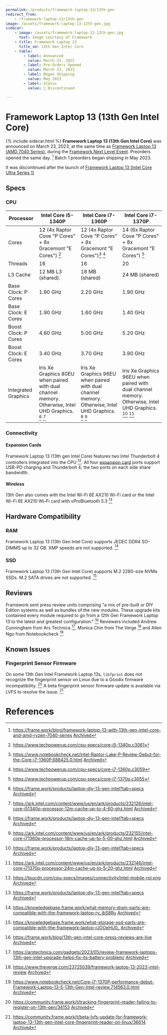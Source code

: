 ```yaml
---
permalink: /products/framework-laptop-13/13th-gen
redirect_from:
    - /framework-laptop-13/13th-gen
image: /assets/framework-laptop-13-13th-gen.jpg
sidecar:
    - image: /assets/framework-laptop-13-13th-gen.jpg
      text: Image courtesy of Framework
    - title: Framework Laptop 13
      title_sm: 13th Gen Intel Core
    - table:
        - label: Announced
          value: March 23, 2023
        - label: Pre-Orders Opened
          value: March 23, 2023
        - label: Began Shipping
          value: May 2023
        - label: Status
          value: 🔴 Discontinued

---
```

# Framework Laptop 13 (13th Gen Intel Core)
{% include sidecar.html %}
**Framework Laptop 13 (13th Gen Intel Core)** was announced on March 23, 2023, at the same time as [Framework Laptop 13 (AMD 7040 Series)](/framework-laptop-13/7040-series), during the [Framework Next Level Event](/events/next-level). Preorders opened the same day. [^38] Batch 1 preorders began shipping in May 2023.

It was discontinued after the launch of [Framework Laptop 13 (Intel Core Ultra Series 1)](/framework-laptop-13/core-ultra-1)

## Specs
### CPU

| Processor            | Intel Core i5-1340P | Intel Core i7-1360P | Intel Core i7-1370P |
| -------------------- | ------------------- | -------------------- | ------------------- |
| Cores                | 12 (4x Raptor Cove "P Cores" + 8x Gracemont "E Cores") [^2] | 12 (4x Raptor Cove "P Cores" + 8x Gracemont "E Cores")[^16] [^17] | 14 (6x Raptor Cove "P Cores" + 8x Gracemont "E Cores") [^25] |
| Threads              | 16 | 16 | 20 |                            
| L3 Cache             | 12 MB L3 (shared). | 18 MB (shared) | 24 MB (shared) |
| Base Clock: P Cores  | 1.90 GHz | 2.20 GHz | 1.90 GHz |
| Base Clock: E Cores  | 1.90 GHz | 1.60 GHz | 1.40 GHz |
| Boost Clock: P Cores | 4.60 GHz | 5.00 GHz | 5.20 GHz
| Boost Clock: E Cores | 3.40 GHz | 3.70 GHz | 3.90 GHz
| Integrated Graphics  | Iris Xe Graphics 80EU when paired with dual channel memory. Otherwise, Intel UHD Graphics. [^1] [^14] | Iris Xe Graphics 96EU when paired with dual channel memory. Otherwise, Intel UHD Graphics. [^1] [^22] | Iris Xe Graphics 96EU when paired with dual channel memory.  Otherwise, Intel UHD Graphics. [^1] [^30]

### Connectivity
#### Expansion Cards
Framework Laptop 13 (13th gen Intel Core) features two Intel Thunderbolt 4 controllers integrated into the CPU [^10]. All four [expansion card](/expansion-cards) ports support USB-PD charging and Thunderbolt 4; the two ports on each side share bandwidth.

#### Wireless
13th Gen also comes with the Intel Wi-Fi 6E AX210 Wi-Fi card or the Intel Wi-Fi 6E AX210 Wi-Fi card with vProBluetooth 5.3 [^1]

## Hardware Compatibility
### RAM
Framework Laptop 13 (13th Gen Intel Core) supports JEDEC DDR4 SO-DIMMS up to 32 GB. XMP speeds are not supported. [^9]

### SSD
Framework Laptop 13 (13th Gen Intel Core) supports M.2 2280-size NVMe SSDs. M.2 SATA drives are not supported. [^31]

## Reviews
Framework sent press review units comprising "a mix of pre-built or DIY Edition systems as well as bundles of the new modules. These upgrade kits contained every module required to go from a 12th Gen Framework Laptop 13 to the latest and greatest configuration." [^34] Reviewers included Andrew Cunningham from Ars Technica [^35], Monica Chin from The Verge [^36] and Allen Ngo from Notebookcheck [^37]

## Known Issues
### Fingerprint Sensor Firmware
On some 13th Gen Intel Framework Laptop 13s, `libfprint` does not recognize the fingerprint sensor on Linux due to a Goodix firmware incompatibility. [^32] A beta fingerprint sensor firmware update is available via LVFS to resolve the issue. [^33]

# References
[^1]: <https://frame.work/products/laptop-diy-13-gen-intel?tab=specs> [Archived](http://web.archive.org/web/20241126222717/https://frame.work/products/laptop-diy-13-gen-intel?tab=specs) 
[^2]: <https://www.techpowerup.com/cpu-specs/core-i5-1340p.c3061>
[^9]: <https://knowledgebase.frame.work/what-memory-dram-parts-are-compatible-with-the-framework-laptop-ry_jbS8Ru> [Archived](http://web.archive.org/web/20250110070613/https://knowledgebase.frame.work/what-memory-dram-parts-are-compatible-with-the-framework-laptop-ry_jbS8Ru) 
[^10]: <https://tpucdn.com/cpu-specs/images/connectivity/intel-mobile-rpl.png> [Archived](http://web.archive.org/web/20250110182433/https://tpucdn.com/cpu-specs/images/connectivity/intel-mobile-rpl.png) 
[^14]: <https://ark.intel.com/content/www/us/en/ark/products/232126/intel-core-i51340p-processor-12m-cache-up-to-4-60-ghz.html> [Archived](http://web.archive.org/web/20231211004451/https://ark.intel.com/content/www/us/en/ark/products/232126/intel-core-i51340p-processor-12m-cache-up-to-4-60-ghz.html) 
[^16]: <https://www.notebookcheck.net/Intel-Raptor-Lake-P-Review-Debut-for-the-Core-i7-1360P.688425.0.html> [Archived](http://web.archive.org/web/20240919182856/https://www.notebookcheck.net/Intel-Raptor-Lake-P-Review-Debut-for-the-Core-i7-1360P.688425.0.html) 
[^17]: <https://www.techpowerup.com/cpu-specs/core-i7-1360p.c3059>
[^22]: <https://ark.intel.com/content/www/us/en/ark/products/232155/intel-core-i71360p-processor-18m-cache-up-to-5-00-ghz.html> [Archived](http://web.archive.org/web/20231003071614/https://ark.intel.com/content/www/us/en/ark/products/232155/intel-core-i71360p-processor-18m-cache-up-to-5-00-ghz.html) 
[^25]: <https://www.techpowerup.com/cpu-specs/core-i7-1370p.c3055>
[^30]: <https://ark.intel.com/content/www/us/en/ark/products/232146/intel-core-i71370p-processor-24m-cache-up-to-5-20-ghz.html> [Archived](https://web.archive.org/web/20231201162026/https://ark.intel.com/content/www/us/en/ark/products/232146/intel-core-i71370p-processor-24m-cache-up-to-5-20-ghz.html)
[^31]: <https://knowledgebase.frame.work/what-storage-ssd-parts-are-compatible-with-the-framework-laptop-rJOOeHU0_> [Archived](http://web.archive.org/web/20250114025142/https://knowledgebase.frame.work/what-storage-ssd-parts-are-compatible-with-the-framework-laptop-rJOOeHU0_) 
[^32]: <https://community.frame.work/t/tracking-fingerprint-reader-failing-to-register-on-13th-gen/34153> [Archived](http://web.archive.org/web/20250110070433/https://community.frame.work/t/tracking-fingerprint-reader-failing-to-register-on-13th-gen/34153) 
[^33]: <https://community.frame.work/t/beta-lvfs-update-for-framework-laptop-13-13th-gen-intel-core-fingerprint-reader-on-linux/36614> [Archived](http://web.archive.org/web/20231007142343/https://community.frame.work/t/beta-lvfs-update-for-framework-laptop-13-13th-gen-intel-core-fingerprint-reader-on-linux/36614) 
[^34]: <https://frame.work/blog/13th-gen-intel-core-press-reviews-are-live> [Archived](http://web.archive.org/web/20250110181349/https://frame.work/blog/13th-gen-intel-core-press-reviews-are-live) 
[^35]: <https://arstechnica.com/gadgets/2023/05/review-framework-laptops-13th-gen-intel-upgrade-helps-fix-its-battery-problem/> [Archived](http://web.archive.org/web/20250114035635/https://arstechnica.com/gadgets/2023/05/review-framework-laptops-13th-gen-intel-upgrade-helps-fix-its-battery-problem/) 
[^36]: <https://www.theverge.com/23725039/framework-laptop-13-2023-intel-review> [Archived](http://web.archive.org/web/20250114040910/https://www.theverge.com/23725039/framework-laptop-13-2023-intel-review) 
[^37]: <https://www.notebookcheck.net/Core-i7-1370P-performance-debut-Framework-Laptop-13-5-13th-Gen-Intel-review.714563.0.html> [Archived](http://web.archive.org/web/20240529205310/https://www.notebookcheck.net/Core-i7-1370P-performance-debut-Framework-Laptop-13-5-13th-Gen-Intel-review.714563.0.html) 
[^38]: <https://frame.work/blog/framework-laptop-13-with-13th-gen-intel-core-and-amd-ryzen-7040-series> [Archived](http://web.archive.org/web/20250114040925/https://frame.work/blog/framework-laptop-13-with-13th-gen-intel-core-and-amd-ryzen-7040-series) 

